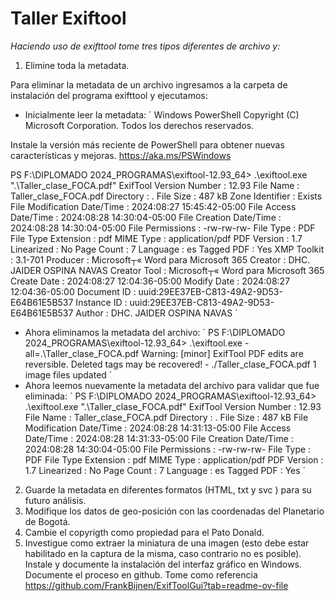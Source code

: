 # Taller Exiftool

_Haciendo uso de exifttool tome tres tipos diferentes de archivo y:_

1. Elimine toda la metadata.

Para eliminar la metadata de un archivo ingresamos a la carpeta de instalación del programa exifttool y ejecutamos:
- Inicialmente leer la metadata:
´
Windows PowerShell
Copyright (C) Microsoft Corporation. Todos los derechos reservados.

Instale la versión más reciente de PowerShell para obtener nuevas características y mejoras. https://aka.ms/PSWindows

PS F:\DIPLOMADO 2024_PROGRAMAS\exiftool-12.93_64> .\exiftool.exe ".\Taller_clase_FOCA.pdf"
ExifTool Version Number         : 12.93
File Name                       : Taller_clase_FOCA.pdf
Directory                       : .
File Size                       : 487 kB
Zone Identifier                 : Exists
File Modification Date/Time     : 2024:08:27 15:45:42-05:00
File Access Date/Time           : 2024:08:28 14:30:04-05:00
File Creation Date/Time         : 2024:08:28 14:30:04-05:00
File Permissions                : -rw-rw-rw-
File Type                       : PDF
File Type Extension             : pdf
MIME Type                       : application/pdf
PDF Version                     : 1.7
Linearized                      : No
Page Count                      : 7
Language                        : es
Tagged PDF                      : Yes
XMP Toolkit                     : 3.1-701
Producer                        : Microsoft┬« Word para Microsoft 365
Creator                         : DHC. JAIDER OSPINA NAVAS
Creator Tool                    : Microsoft┬« Word para Microsoft 365
Create Date                     : 2024:08:27 12:04:36-05:00
Modify Date                     : 2024:08:27 12:04:36-05:00
Document ID                     : uuid:29EE37EB-C813-49A2-9D53-E64B61E5B537
Instance ID                     : uuid:29EE37EB-C813-49A2-9D53-E64B61E5B537
Author                          : DHC. JAIDER OSPINA NAVAS
´
- Ahora eliminamos la metadata del archivo:
´
PS F:\DIPLOMADO 2024_PROGRAMAS\exiftool-12.93_64> .\exiftool.exe -all=.\Taller_clase_FOCA.pdf
Warning: [minor] ExifTool PDF edits are reversible. Deleted tags may be recovered! - ./Taller_clase_FOCA.pdf
    1 image files updated
´
- Ahora leemos nuevamente la metadata del archivo para validar que fue eliminada:
´
PS F:\DIPLOMADO 2024_PROGRAMAS\exiftool-12.93_64> .\exiftool.exe ".\Taller_clase_FOCA.pdf"
ExifTool Version Number         : 12.93
File Name                       : Taller_clase_FOCA.pdf
Directory                       : .
File Size                       : 487 kB
File Modification Date/Time     : 2024:08:28 14:31:13-05:00
File Access Date/Time           : 2024:08:28 14:31:33-05:00
File Creation Date/Time         : 2024:08:28 14:30:04-05:00
File Permissions                : -rw-rw-rw-
File Type                       : PDF
File Type Extension             : pdf
MIME Type                       : application/pdf
PDF Version                     : 1.7
Linearized                      : No
Page Count                      : 7
Language                        : es
Tagged PDF                      : Yes
´

2. Guarde la metadata en diferentes formatos (HTML, txt y svc ) para su futuro análisis.
3. Modifique los datos de geo-posición con las coordenadas del Planetario de Bogotá.
4. Cambie el copyrigth como propiedad para el Pato Donald.
5. Investigue como extraer la miniatura de una imagen (esto debe estar habilitado en la captura de la misma, caso contrario no es posible). Instale y documente la instalación del interfaz gráfico en Windows. Documente el proceso en github. Tome como referencia https://github.com/FrankBijnen/ExifToolGui?tab=readme-ov-file